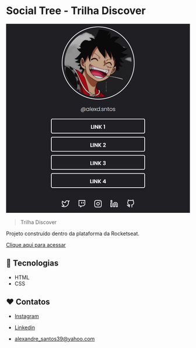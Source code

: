 # Social Tree - Trilha Discover

![preview](./.github/preview.png)

> Trilha Discover

Projeto construído dentro da plataforma da Rocketseat.

[Clique aqui para acessar](https://alex2sntos.github.io/social-tree/)

## 🚀 Tecnologias

- HTML
- CSS

## ❤️ Contatos

- [Instagram](https://www.instagram.com/alexd.sntos/)
- [Linkedin](https://www.linkedin.com/in/alexsntos/)

- alexandre_santos39@yahoo.com